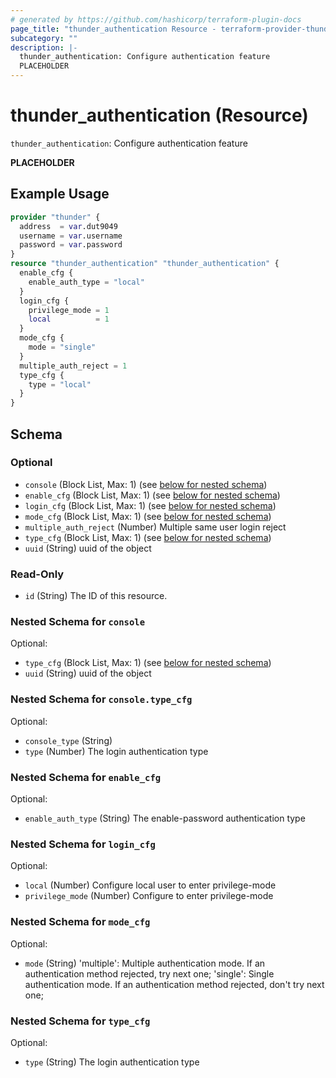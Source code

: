 ```yaml
---
# generated by https://github.com/hashicorp/terraform-plugin-docs
page_title: "thunder_authentication Resource - terraform-provider-thunder"
subcategory: ""
description: |-
  thunder_authentication: Configure authentication feature
  PLACEHOLDER
---
```


# thunder_authentication (Resource)

`thunder_authentication`: Configure authentication feature

__PLACEHOLDER__

## Example Usage

```terraform
provider "thunder" {
  address  = var.dut9049
  username = var.username
  password = var.password
}
resource "thunder_authentication" "thunder_authentication" {
  enable_cfg {
    enable_auth_type = "local"
  }
  login_cfg {
    privilege_mode = 1
    local          = 1
  }
  mode_cfg {
    mode = "single"
  }
  multiple_auth_reject = 1
  type_cfg {
    type = "local"
  }
}
```

<!-- schema generated by tfplugindocs -->
## Schema

### Optional

- `console` (Block List, Max: 1) (see [below for nested schema](#nestedblock--console))
- `enable_cfg` (Block List, Max: 1) (see [below for nested schema](#nestedblock--enable_cfg))
- `login_cfg` (Block List, Max: 1) (see [below for nested schema](#nestedblock--login_cfg))
- `mode_cfg` (Block List, Max: 1) (see [below for nested schema](#nestedblock--mode_cfg))
- `multiple_auth_reject` (Number) Multiple same user login reject
- `type_cfg` (Block List, Max: 1) (see [below for nested schema](#nestedblock--type_cfg))
- `uuid` (String) uuid of the object

### Read-Only

- `id` (String) The ID of this resource.

<a id="nestedblock--console"></a>
### Nested Schema for `console`

Optional:

- `type_cfg` (Block List, Max: 1) (see [below for nested schema](#nestedblock--console--type_cfg))
- `uuid` (String) uuid of the object

<a id="nestedblock--console--type_cfg"></a>
### Nested Schema for `console.type_cfg`

Optional:

- `console_type` (String)
- `type` (Number) The login authentication type



<a id="nestedblock--enable_cfg"></a>
### Nested Schema for `enable_cfg`

Optional:

- `enable_auth_type` (String) The enable-password authentication type


<a id="nestedblock--login_cfg"></a>
### Nested Schema for `login_cfg`

Optional:

- `local` (Number) Configure local user to enter privilege-mode
- `privilege_mode` (Number) Configure to enter privilege-mode


<a id="nestedblock--mode_cfg"></a>
### Nested Schema for `mode_cfg`

Optional:

- `mode` (String) 'multiple': Multiple authentication mode. If an authentication method rejected, try next one; 'single': Single authentication mode. If an authentication method rejected, don't try next one;


<a id="nestedblock--type_cfg"></a>
### Nested Schema for `type_cfg`

Optional:

- `type` (String) The login authentication type



